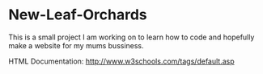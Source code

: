 # New-Leaf-Orchards

This is a small project I am working on to learn how to code and hopefully make a website for my mums bussiness.

HTML Documentation:
http://www.w3schools.com/tags/default.asp
